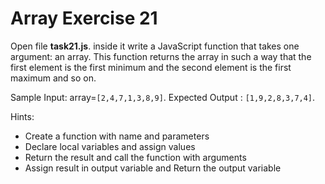 # Array Exercise 21

Open file **task21.js**. inside it write a JavaScript function that takes one argument: an array. This function returns the array in such a way that the first element is the first minimum and the second element is the first maximum and so on.

Sample Input: array=`[2,4,7,1,3,8,9]`. Expected Output : `[1,9,2,8,3,7,4]`.

Hints:

- Create a function with name and parameters
- Declare local variables and assign values
- Return the result and call the function with arguments
- Assign result in output variable and Return the output variable
